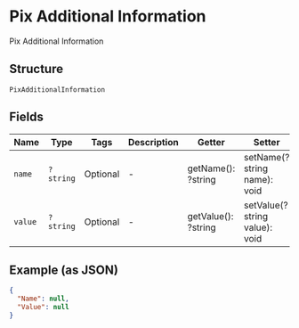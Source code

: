 
# Pix Additional Information

Pix Additional Information

## Structure

`PixAdditionalInformation`

## Fields

| Name | Type | Tags | Description | Getter | Setter |
|  --- | --- | --- | --- | --- | --- |
| `name` | `?string` | Optional | - | getName(): ?string | setName(?string name): void |
| `value` | `?string` | Optional | - | getValue(): ?string | setValue(?string value): void |

## Example (as JSON)

```json
{
  "Name": null,
  "Value": null
}
```

